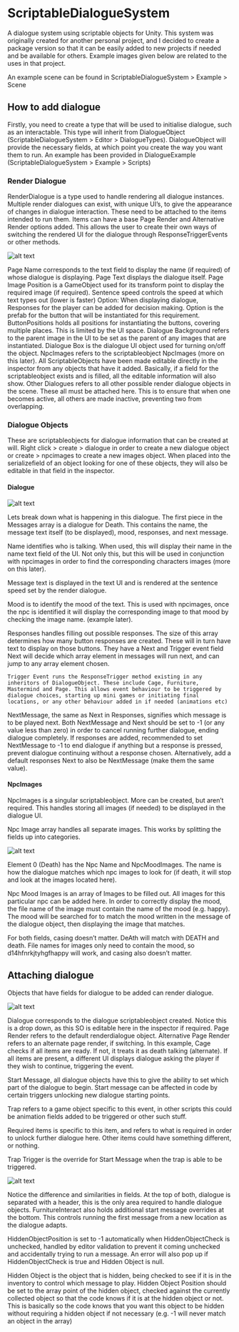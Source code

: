 # ScriptableDialogueSystem
A dialogue system using scriptable objects for Unity. This system was originally created for another personal project, and I decided to create a package version so that it can be easily added to new projects if needed and be available for others. Example images given below are related to the uses in that project.

An example scene can be found in ScriptableDialogueSystem > Example > Scene

## How to add dialogue

Firstly, you need to create a type that will be used to initialise dialogue, such as an interactable. This type will inherit from DialogueObject (ScriptableDialogueSystem > Editor > DialogueTypes). DialogueObject will provide the necessary fields, at which point you create the way you want them to run.
An example has been provided in DialogueExample (ScriptableDialogueSystem > Example > Scripts)

### Render Dialogue
RenderDialogue is a type used to handle rendering all dialogue instances. Multiple render dialogues can exist, with unique UI’s, to give the appearance of changes in dialogue interaction. These need to be attached to the items intended to run them. Items can have a base Page Render and Alternative Render options added. This allows the user to create their own ways of switching the rendered UI for the dialogue through ResponseTriggerEvents or other methods.

![alt text](http://url/to/img.png)

Page Name corresponds to the text field to display the name (if required) of whose dialogue is displaying.
Page Text displays the dialogue itself.
Page Image Position is a GameObject used for its transform point to display the required image (if required).
Sentence speed controls the speed at which text types out (lower is faster)
Option: When displaying dialogue, Responses for the player can be added for decision making. Option is the prefab for the button that will be instantiated for this requirement.
ButtonPositions holds all positions for instantiating the buttons, covering multiple places. This is limited by the UI space.
Dialogue Background refers to the parent image in the UI to be set as the parent of any images that are instantiated.
Dialogue Box is the dialogue UI object used for turning on/off the object. 
NpcImages refers to the scriptableobject NpcImages (more on this later). All ScriptableObjects have been made editable directly in the inspector from any objects that have it added. Basically, if a field for the scriptableobject exists and is filled, all the editable information will also show.
Other Dialogues refers to all other possible render dialogue objects in the scene. These all must be attached here. This is to ensure that when one becomes active, all others are made inactive, preventing two from overlapping.

### Dialogue Objects
These are scriptableobjects for dialogue information that can be created at will. Right click > create > dialogue in order to create a new dialogue object or create > npcimages to create a new images object. When placed into the serializefield of an object looking for one of these objects, they will also be editable in that field in the inspector.

#### Dialogue

![alt text](http://url/to/img.png)

Lets break down what is happening in this dialogue.
The first piece in the Messages array is a dialogue for Death. This contains the name, the message text itself (to be displayed), mood, responses, and next message.

Name identifies who is talking. When used, this will display their name in the name text field of the UI. Not only this, but this will be used in conjunction with npcimages in order to find the corresponding characters images (more on this later).

Message text is displayed in the text UI and is rendered at the sentence speed set by the render dialogue.

Mood is to identify the mood of the text. This is used with npcimages, once the npc is identified it will display the corresponding image to that mood by checking the image name. (example later).

Responses handles filling out possible responses. The size of this array determines how many button responses are created. These will in turn have text to display on those buttons. They have a Next and Trigger event field
	Next will decide which array element in messages will run next, and can jump to any array element chosen.

	Trigger Event runs the ResponseTrigger method existing in any inheritors of DialogueObject. These include Cage, Furniture, Mastermind and Page. This allows event behaviour to be triggered by dialogue choices, starting up mini games or initiating final locations, or any other behaviour added in if needed (animations etc)

NextMessage, the same as Next in Responses, signifies which message is to be played next. Both NextMessage and Next should be set to -1 (or any value less than zero) in order to cancel running further dialogue, ending dialogue completely. If responses are added, recommended to set NextMessage to -1 to end dialogue if anything but a response is pressed, prevent dialogue continuing without a response chosen. Alternatively, add a default responses Next to also be NextMessage (make them the same value).

#### NpcImages
NpcImages is a singular scriptableobject. More can be created, but aren’t required. This handles storing all images (if needed) to be displayed in the dialogue UI.

Npc Image array handles all separate images. This works by splitting the fields up into categories.

![alt text](http://url/to/img.png)

Element 0 (Death) has the Npc Name and NpcMoodImages. The name is how the dialogue matches which npc images to look for (if death, it will stop and look at the images located here).

Npc Mood Images is an array of Images to be filled out. All images for this particular npc can be added here. In order to correctly display the mood, the file name of the image must contain the name of the mood (e.g. happy). The mood will be searched for to match the mood written in the message of the dialogue object, then displaying the image that matches.

For both fields, casing doesn’t matter. DeAth will match with DEATH and death. File names for images only need to contain the mood, so d14hfnrkjtyhgfhappy will work, and casing also doesn’t matter.

## Attaching dialogue
Objects that have fields for dialogue to be added can render dialogue.

![alt text](http://url/to/img.png)

Dialogue corresponds to the dialogue scriptableobject created. Notice this is a drop down, as this SO is editable here in the inspector if required.
Page Render refers to the default renderdialogue object.
Alternative Page Render refers to an alternate page render, if switching. In this example, Cage checks if all items are ready. If not, it treats it as death talking (alternate). If all items are present, a different UI displays dialogue asking the player if they wish to continue, triggering the event.

Start Message, all dialogue objects have this to give the ability to set which part of the dialogue to begin. Start message can be affected in code by certain triggers unlocking new dialogue starting points.

Trap refers to a game object specific to this event, in other scripts this could be animation fields added to be triggered or other such stuff.

Required items is specific to this item, and refers to what is required in order to unlock further dialogue here. Other items could have something different, or nothing.

Trap Trigger is the override for Start Message when the trap is able to be triggered.

![alt text](http://url/to/img.png)

Notice the difference and similarities in fields. At the top of both, dialogue is separated with a header, this is the only area required to handle dialogue objects. FurnitureInteract also holds additional start message overrides at the bottom. This controls running the first message from a new location as the dialogue adapts.

HiddenObjectPosition is set to -1 automatically when HiddenObjectCheck is unchecked, handled by editor validation to prevent it coming unchecked and accidentally trying to run a message. An error will also pop up if HiddenObjectCheck is true and Hidden Object is null.

Hidden Object is the object that is hidden, being checked to see if it is in the inventory to control which message to play. Hidden Object Position should be set to the array point of the hidden object, checked against the currently collected object so that the code knows if it is at the hidden object or not. This is basically so the code knows that you want this object to be hidden without requiring a hidden object if not necessary (e.g. -1 will never match an object in the array)
